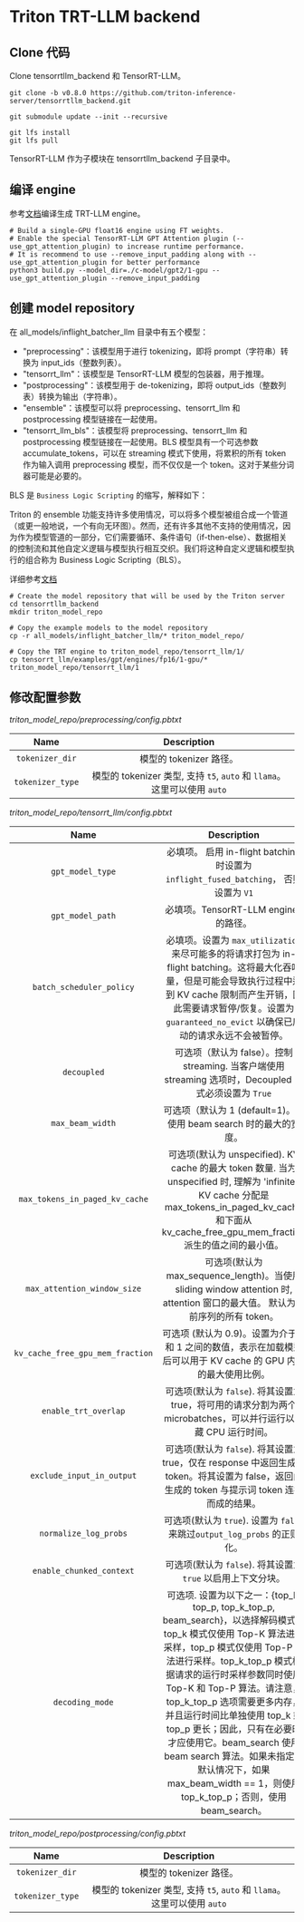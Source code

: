 # Triton TRT-LLM backend

## Clone 代码

Clone tensorrtllm_backend 和 TensorRT-LLM。

```
git clone -b v0.8.0 https://github.com/triton-inference-server/tensorrtllm_backend.git

git submodule update --init --recursive

git lfs install
git lfs pull
```
TensorRT-LLM 作为子模块在 tensorrtllm_backend 子目录中。

## 编译 engine

参考[文档](./run_trt_llm.md)编译生成 TRT-LLM engine。

```
# Build a single-GPU float16 engine using FT weights.
# Enable the special TensorRT-LLM GPT Attention plugin (--use_gpt_attention_plugin) to increase runtime performance.
# It is recommend to use --remove_input_padding along with --use_gpt_attention_plugin for better performance
python3 build.py --model_dir=./c-model/gpt2/1-gpu --use_gpt_attention_plugin --remove_input_padding
```

## 创建 model repository

在 all_models/inflight_batcher_llm 目录中有五个模型：

- "preprocessing"：该模型用于进行 tokenizing，即将 prompt（字符串）转换为 input_ids（整数列表）。
- "tensorrt_llm"：该模型是 TensorRT-LLM 模型的包装器，用于推理。
- "postprocessing"：该模型用于 de-tokenizing，即将 output_ids（整数列表）转换为输出（字符串）。
- "ensemble"：该模型可以将 preprocessing、tensorrt_llm 和 postprocessing 模型链接在一起使用。
- "tensorrt_llm_bls"：该模型将 preprocessing、tensorrt_llm 和 postprocessing 模型链接在一起使用。BLS 模型具有一个可选参数 accumulate_tokens，可以在 streaming 模式下使用，将累积的所有 token 作为输入调用 preprocessing 模型，而不仅仅是一个 token。这对于某些分词器可能是必要的。

BLS 是 `Business Logic Scripting` 的缩写，解释如下：

Triton 的 ensemble 功能支持许多使用情况，可以将多个模型被组合成一个管道（或更一般地说，一个有向无环图）。然而，还有许多其他不支持的使用情况，因为作为模型管道的一部分，它们需要循环、条件语句（if-then-else）、数据相关的控制流和其他自定义逻辑与模型执行相互交织。我们将这种自定义逻辑和模型执行的组合称为 Business Logic Scripting（BLS）。

详细参考[文档](https://github.com/triton-inference-server/python_backend/blob/main/README.md#business-logic-scripting)

```
# Create the model repository that will be used by the Triton server
cd tensorrtllm_backend
mkdir triton_model_repo

# Copy the example models to the model repository
cp -r all_models/inflight_batcher_llm/* triton_model_repo/

# Copy the TRT engine to triton_model_repo/tensorrt_llm/1/
cp tensorrt_llm/examples/gpt/engines/fp16/1-gpu/* triton_model_repo/tensorrt_llm/1
```

## 修改配置参数

*triton_model_repo/preprocessing/config.pbtxt*

|       Name       |                               Description                                |
| :--------------: | :----------------------------------------------------------------------: |
| `tokenizer_dir`  |                         模型的 tokenizer 路径。                          |
| `tokenizer_type` | 模型的 tokenizer 类型, 支持 `t5`, `auto` 和 `llama`。这里可以使用 `auto` |

*triton_model_repo/tensorrt_llm/config.pbtxt*

|               Name               |                                                                                                                                                                                                                                     Description                                                                                                                                                                                                                                     |
| :------------------------------: | :---------------------------------------------------------------------------------------------------------------------------------------------------------------------------------------------------------------------------------------------------------------------------------------------------------------------------------------------------------------------------------------------------------------------------------------------------------------------------------: |
|         `gpt_model_type`         |                                                                                                                                                                                                必填项。 启用 in-flight batching 时设置为 `inflight_fused_batching`， 否则设置为 `V1`                                                                                                                                                                                                |
|         `gpt_model_path`         |                                                                                                                                                                                                                        必填项。TensorRT-LLM engines 的路径。                                                                                                                                                                                                                        |
|     `batch_scheduler_policy`     |                                                                                                                    必填项。设置为 `max_utilization` 来尽可能多的将请求打包为 in-flight batching。这将最大化吞吐量，但是可能会导致执行过程中达到 KV cache 限制而产生开销，因此需要请求暂停/恢复。设置为 `guaranteed_no_evict` 以确保已启动的请求永远不会被暂停。                                                                                                                     |
|           `decoupled`            |                                                                                                                                                                                       可选项（默认为 false）。控制 streaming. 当客户端使用 streaming 选项时，Decoupled 模式必须设置为 `True`                                                                                                                                                                                        |
|         `max_beam_width`         |                                                                                                                                                                                                          可选项（默认为 1 (default=1)。当使用 beam search 时的最大的宽度。                                                                                                                                                                                                          |
|  `max_tokens_in_paged_kv_cache`  |                                                                                                                                     可选项(默认为 unspecified). KV cache 的最大 token 数量. 当为 unspecified 时, 理解为 'infinite'. KV cache 分配是 max_tokens_in_paged_kv_cache 和下面从 kv_cache_free_gpu_mem_fraction 派生的值之间的最小值。                                                                                                                                     |
|   `max_attention_window_size`    |                                                                                                                                                                            可选项(默认为 max_sequence_length)。当使用 sliding window attention 时, attention 窗口的最大值。 默认为当前序列的所有 token。                                                                                                                                                                            |
| `kv_cache_free_gpu_mem_fraction` |                                                                                                                                                                                  可选项 (默认为 0.9)。设置为介于 0 和 1 之间的数值，表示在加载模型后可以用于 KV cache 的 GPU 内存的最大使用比例。                                                                                                                                                                                   |
|       `enable_trt_overlap`       |                                                                                                                                                                                   可选项(默认为 `false`). 将其设置为 true，将可用的请求分割为两个 microbatches，可以并行运行以隐藏 CPU 运行时间。                                                                                                                                                                                   |
|    `exclude_input_in_output`     |                                                                                                                                                                   可选项(默认为 `false`). 将其设置为 true，仅在 response 中返回生成的 token。将其设置为 false，返回由生成的 token 与提示词 token 连接而成的结果。                                                                                                                                                                   |
|      `normalize_log_probs`       |                                                                                                                                                                                                      可选项(默认为 `true`). 设置为 `false` 来跳过`output_log_probs` 的正则化。                                                                                                                                                                                                      |
|     `enable_chunked_context`     |                                                                                                                                                                                                            可选项(默认为 `false`). 将其设置为 `true` 以启用上下文分块。                                                                                                                                                                                                             |
|         `decoding_mode`          | 可选项. 设置为以下之一：{top_k, top_p, top_k_top_p, beam_search}，以选择解码模式。top_k 模式仅使用 Top-K 算法进行采样，top_p 模式仅使用 Top-P 算法进行采样。top_k_top_p 模式根据请求的运行时采样参数同时使用 Top-K 和 Top-P 算法。请注意，top_k_top_p 选项需要更多内存，并且运行时间比单独使用 top_k 或 top_p 更长；因此，只有在必要时才应使用它。beam_search 使用 beam search 算法。如果未指定，默认情况下，如果 max_beam_width == 1，则使用 top_k_top_p；否则，使用 beam_search。 |

*triton_model_repo/postprocessing/config.pbtxt*

|       Name       |                               Description                                |
| :--------------: | :----------------------------------------------------------------------: |
| `tokenizer_dir`  |                         模型的 tokenizer 路径。                          |
| `tokenizer_type` | 模型的 tokenizer 类型, 支持 `t5`, `auto` 和 `llama`。这里可以使用 `auto` |